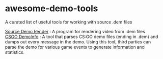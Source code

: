 # awesome-demo-tools
A curated list of useful tools for working with source .dem files


[Source Demo Render](https://github.com/crashfort/SourceDemoRender) : A program for rendering video from .dem files    
[CSGO DemoInfo](https://github.com/ValveSoftware/csgo-demoinfo) :  A tool that parses CS:GO demo files (ending in .dem) and dumps out every message in the demo. Using this tool, third parties can parse the demo for various game events to generate information and statistics.

